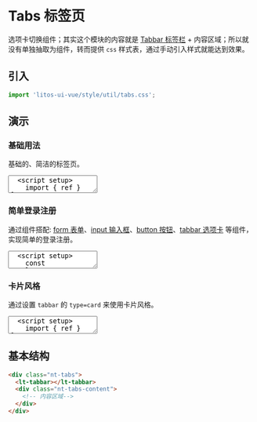 # Tabs 标签页

选项卡切换组件；其实这个模块的内容就是 [Tabbar 标签栏](/components/tabbar) + 内容区域；所以就没有单独抽取为组件，转而提供 `css` 样式表，通过手动引入样式就能达到效果。

## 引入

```js
import 'litos-ui-vue/style/util/tabs.css';
```

## 演示

<script setup>
import { ref } from 'vue';
import { Tabbar, TabbarItem, Form, FormItem, Input, Button } from '../../src'

const active = ref('1');

const templateType = ref('login');
const loginParams = ref({
  username: '',
  password: ''
});
const registParams = ref({
  username: '',
  password: '',
  password2: ''
})
const loginRules = [
  {
    key: 'username',
    rules: ['required'],
    message: '用户名不能为空'
  },
  {
    key: 'password',
    rules: [/^(?=.*[0-9])(?=.*[a-zA-Z])([a-zA-Z0-9]{6,15})$/],
    message: '密码为6~15位字母+数字'
  }
];
const registRules = [
  {
    key: 'username',
    rules: ['required'],
    message: '用户名不能为空'
  },
  {
    key: 'password',
    rules: [/^(?=.*[0-9])(?=.*[a-zA-Z])([a-zA-Z0-9]{6,15})$/],
    message: '密码为6~15位字母+数字'
  },
  {
    key: 'password2',
    rules: ['required', 'same:password'],
    message: '两次密码输入不一致'
  }
]
</script>

### 基础用法

基础的、简洁的标签页。

<ClientOnly>
  <CodePreview>
  <textarea lang="vue">
  <script setup>
    import { ref } from 'vue';
    const active = ref('1');
  </script>
  <template>
  <div class="nt-tabs">
    <lt-tabbar v-model="active" type="bar">
      <lt-tabbar-item name="1">标签一</lt-tabbar-item>
      <lt-tabbar-item name="2">标签二</lt-tabbar-item>
    </lt-tabbar>
    <div class="nt-tabs-content">
      <div v-if="active === '1'">标签一</div>
      <div v-if="active === '2'">标签二</div>
    </div>
  </div>
  </template>
  </textarea>
  <template #preview>
  <div class="nt-tabs">
    <Tabbar v-model="active" type="bar">
      <TabbarItem name="1">标签一</TabbarItem>
      <TabbarItem name="2">标签二</TabbarItem>
    </Tabbar>
    <div class="nt-tabs-content">
      <div v-if="active === '1'">标签一</div>
      <div v-if="active === '2'">标签二</div>
    </div>
  </div>
  </template>
  </CodePreview>
</ClientOnly>

### 简单登录注册

通过组件搭配: [form 表单](/components/form)、[input 输入框](/components/input)、[button 按钮](/components/button)、[tabbar 选项卡](/components/tabbar) 等组件，实现简单的登录注册。

<ClientOnly>
  <CodePreview>
  <textarea lang="vue">
  <script setup>
    const templateType = ref('login');
    const loginParams = ref({
      username: '',
      password: ''
    });
    const registParams = ref({
      username: '',
      password: '',
      password2: ''
    })
    const loginRules = [
      {
        key: 'username',
        rules: ['required'],
        message: '用户名不能为空'
      },
      {
        key: 'password',
        rules: [/^(?=.*[0-9])(?=.*[a-zA-Z])([a-zA-Z0-9]{6,15})$/],
        message: '密码为6~15位字母+数字'
      }
    ];
    const registRules = [
      {
        key: 'username',
        rules: ['required'],
        message: '用户名不能为空'
      },
      {
        key: 'password',
        rules: [/^(?=.*[0-9])(?=.*[a-zA-Z])([a-zA-Z0-9]{6,15})$/],
        message: '密码为6~15位字母+数字'
      },
      {
        key: 'password2',
        rules: ['required', 'same:password'],
        message: '两次密码输入不一致'
      }
    ]
  </script>
  <template>
    <div class="login-form-wrapper">
      <div class="nt-tabs">
        <lt-tabbar v-model="templateType" type="bar" justify-content="space-evenly">
          <lt-tabbar-item name="login">登录</lt-tabbar-item>
          <lt-tabbar-item name="regist">注册</lt-tabbar-item>
        </lt-tabbar>
        <div class="nt-tabs-content">
          <!-- 登录 -->
          <lt-form v-if="templateType === 'login'" :model="loginParams" :rules="loginRules">
            <lt-form-item label="用户名" required name="username">
              <lt-input placeholder="请输入用户名" v-model="loginParams.username"></lt-input>
            </lt-form-item>
            <lt-form-item label="密码" required name="password">
              <lt-input placeholder="请输入密码" v-model="loginParams.password" html-type="password"></lt-input>
            </lt-form-item>
            <lt-form-item label="">
              <lt-button html-type="submit">提交</lt-button>
            </lt-form-item>
          </lt-form>
          <!-- 注册 -->
          <lt-form v-if="templateType === 'regist'" :model="registParams" :rules="registRules">
            <lt-form-item label="用户名" required name="username">
              <lt-input placeholder="请输入用户名" v-model="registParams.username"></lt-input>
            </lt-form-item>
            <lt-form-item label="密码" required name="password">
              <lt-input placeholder="请输入密码" v-model="registParams.password" html-type="password"></lt-input>
            </lt-form-item>
            <lt-form-item label="确认密码" required name="password2">
              <lt-input placeholder="再次输入密码" v-model="registParams.password2" html-type="password"></lt-input>
            </lt-form-item>
            <lt-form-item label="">
              <lt-button html-type="submit">提交</lt-button>
            </lt-form-item>
          </lt-form>
        </div>
      </div>
    </div>
  </template>
  </textarea>
  <template #preview>
    <div class="login-form-wrapper">
      <div class="nt-tabs">
        <Tabbar v-model="templateType" type="bar" justify-content="space-evenly">
          <TabbarItem name="login">登录</TabbarItem>
          <TabbarItem name="regist">注册</TabbarItem>
        </Tabbar>
        <div class="nt-tabs-content">
          <!-- 登录 -->
          <Form v-if="templateType === 'login'" :model="loginParams" :rules="loginRules">
            <FormItem label="用户名" required name="username">
              <Input placeholder="请输入用户名" v-model="loginParams.username"></Input>
            </FormItem>
            <FormItem label="密码" required name="password">
              <Input placeholder="请输入密码" v-model="loginParams.password" html-type="password"></Input>
            </FormItem>
            <FormItem label="">
              <Button html-type="submit">提交</Button>
            </FormItem>
          </Form>
          <!-- 注册 -->
          <Form v-if="templateType === 'regist'" :model="registParams" :rules="registRules">
            <FormItem label="用户名" required name="username">
              <Input placeholder="请输入用户名" v-model="registParams.username"></Input>
            </FormItem>
            <FormItem label="密码" required name="password">
              <Input placeholder="请输入密码" v-model="registParams.password" html-type="password"></Input>
            </FormItem>
            <FormItem label="确认密码" required name="password2">
              <Input placeholder="再次输入密码" v-model="registParams.password2" html-type="password"></Input>
            </FormItem>
            <FormItem label="">
              <Button html-type="submit">提交</Button>
            </FormItem>
          </Form>
        </div>
      </div>
    </div>
  </template>
  </CodePreview>
</ClientOnly>

### 卡片风格

通过设置 `tabbar` 的 `type=card` 来使用卡片风格。

<ClientOnly>
  <CodePreview>
  <textarea lang="vue">
  <script setup>
    import { ref } from 'vue';
    const active = ref('1');
  </script>
  <template>
  <div class="nt-tabs">
    <lt-tabbar v-model="active" type="card">
      <lt-tabbar-item name="1">标签一</lt-tabbar-item>
      <lt-tabbar-item name="2">标签二</lt-tabbar-item>
    </lt-tabbar>
    <div class="nt-tabs-content">
      <div v-if="active === '1'">标签一</div>
      <div v-if="active === '2'">标签二</div>
    </div>
  </div>
  </template>
  </textarea>
  <template #preview>
  <div class="nt-tabs">
    <Tabbar v-model="active" type="card">
      <TabbarItem name="1">标签一</TabbarItem>
      <TabbarItem name="2">标签二</TabbarItem>
    </Tabbar>
    <div class="nt-tabs-content">
      <div v-if="active === '1'">标签一</div>
      <div v-if="active === '2'">标签二</div>
    </div>
  </div>
  </template>
  </CodePreview>
</ClientOnly>

## 基本结构

```html
<div class="nt-tabs">
  <lt-tabbar></lt-tabbar>
  <div class="nt-tabs-content">
    <!-- 内容区域-->
  </div>
</div>
```
